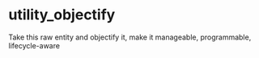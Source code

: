 # utility_objectify
Take this raw entity and objectify it, make it manageable, programmable, lifecycle-aware
